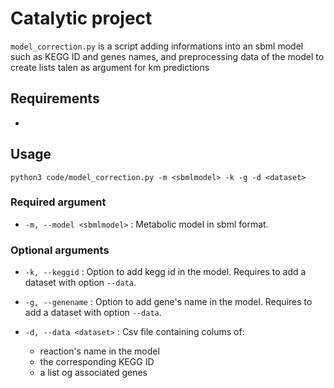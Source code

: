 # Catalytic project

`model_correction.py` is a script adding informations into an sbml model such as KEGG ID and genes names, and preprocessing data of the model to create lists talen as argument for km predictions

## Requirements

- 

## Usage 

`
python3 code/model_correction.py -m <sbmlmodel> -k -g -d <dataset>
` 
### Required argument

* `-m, --model <sbmlmodel>` : Metabolic model in sbml format.

### Optional arguments

* `-k, --keggid` : Option to add kegg id in the model. Requires to add a dataset with option `--data`.

* `-g, --genename` : Option to add gene's name in the model. Requires to add a dataset with option `--data`.

* `-d, --data <dataset>` : Csv file containing colums of:

  - reaction's name in the model
  - the corresponding KEGG ID
  - a list og associated genes

